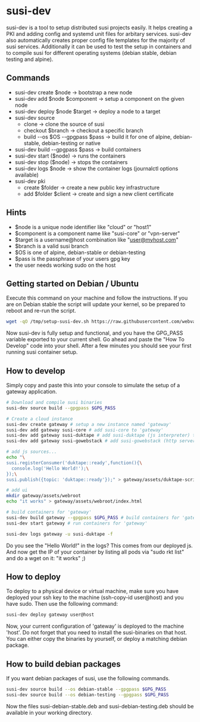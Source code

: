 # susi-dev
susi-dev is a tool to setup distributed susi projects easily.
It helps creating a PKI and adding config and systemd unit files for arbitary services.
susi-dev also automatically creates proper config file templates for the majority of susi services. Additionally it can be used to test the setup in containers and to compile susi for different operating systems (debian stable, debian testing and alpine).

## Commands

* susi-dev create $node -> bootstrap a new node
* susi-dev add $node $component -> setup a component on the given node
* susi-dev deploy $node $target -> deploy a node to a target
* susi-dev source
  * clone -> clone the source of susi
  * checkout $branch -> checkout a specific branch
  * build --os $OS --gpgpass $pass -> build it for one of alpine, debian-stable, debian-testing or native
* susi-dev build --gpgpass $pass -> build containers
* susi-dev start ($node) -> runs the containers
* susi-dev stop ($node) -> stops the containers
* susi-dev logs $node -> show the container logs (journalctl options available)
* susi-dev pki
  * create $folder -> create a new public key infrastructure
  * add $folder $client -> create and sign a new client certificate

## Hints

* $node is a unique node identifier like "cloud" or "host1"
* $component is a component name like "susi-core" or "vpn-server"
* $target is a username@host combination like "user@myhost.com"
* $branch is a valid susi branch
* $OS is one of alpine, debian-stable or debian-testing
* $pass is the passphrase of your users gpg key
* the user needs working sudo on the host

##  Getting started on Debian / Ubuntu
Execute this command on your machine and follow the instructions. If you are on Debian stable the script will update your kernel, so be prepared to reboot and re-run the script.
```bash
wget -qO /tmp/setup-susi-dev.sh https://raw.githubusercontent.com/webvariants/susi-dev/master/setup.sh && bash /tmp/setup-susi-dev.sh
```
Now susi-dev is fully setup and functional, and you have the GPG_PASS variable exported to your current shell.
Go ahead and paste the "How To Develop" code into your shell. After a few minutes you should see your first running susi container setup.

## How to develop

Simply copy and paste this into your console to simulate the setup of a gateway application.

```bash
# Download and compile susi binaries
susi-dev source build --gpgpass $GPG_PASS

# Create a cloud instance
susi-dev create gateway # setup a new instance named 'gateway'
susi-dev add gateway susi-core # add susi-core to 'gateway'
susi-dev add gateway susi-duktape # add susi-duktape (js interpreter) to 'gateway'
susi-dev add gateway susi-gowebstack # add susi-gowebstack (http server) to 'gateway'

# add js sources...
echo "\
susi.registerConsumer('duktape::ready',function(){\
  console.log('Hello World!');\
});\
susi.publish({topic: 'duktape::ready'});" > gateway/assets/duktape-script.js

# add ui
mkdir gateway/assets/webroot
echo "it works" > gateway/assets/webroot/index.html

# build containers for 'gateway'
susi-dev build gateway --gpgpass $GPG_PASS # build containers for 'gateway'
susi-dev start gateway # run containers for 'gateway'

susi-dev logs gateway -u susi-duktape -f
```

Do you see the "Hello World!" in the logs? This comes from our deployed js.
And now get the IP of your container by listing all pods via "sudo rkt list"
and do a wget on it: "it works" ;)

## How to deploy

To deploy to a physical device or virtual machine, make sure you have deployed your ssh key to the machine (ssh-copy-id user@host) and you have sudo.
Then use the following command:
```bash
susi-dev deploy gateway user@host
```
Now, your current configuration of 'gateway' is deployed to the machine 'host'.
Do not forget that you need to install the susi-binaries on that host. You can either copy the binaries by yourself, or deploy a matching debian package.

## How to build debian packages
If you want debian packages of susi, use the following commands.
```bash
susi-dev source build --os debian-stable --gpgpass $GPG_PASS
susi-dev source build --os debian-testing --gpgpass $GPG_PASS
```
Now the files susi-debian-stable.deb and susi-debian-testing.deb should be available in your working directory.
